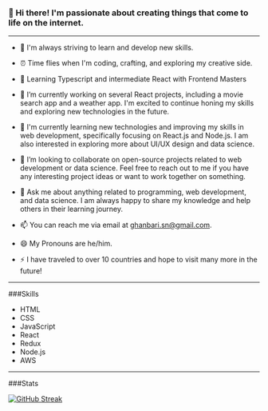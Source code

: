### 👋 Hi there! I'm passionate about creating things that come to life on the internet.
---
- 🌱 I'm always striving to learn and develop new skills.

- ⏰ Time flies when I'm coding, crafting, and exploring my creative side.

- 🔎 Learning Typescript and intermediate React with Frontend Masters

- 🔭 I’m currently working on several React projects, including a movie search app and a weather app. I'm excited to continue honing my skills and exploring new      technologies in the future.

- 🌱 I'm currently learning new technologies and improving my skills in web development, specifically focusing on React.js and Node.js. I am also interested in exploring more about UI/UX design and data science.

- 👯 I’m looking to collaborate on open-source projects related to web development or data science. Feel free to reach out to me if you have any interesting project ideas or want to work together on something.

- 💬 Ask me about anything related to programming, web development, and data science. I am always happy to share my knowledge and help others in their learning journey.

- 📫 You can reach me via email at ghanbari.sn@gmail.com.

- 😄 My Pronouns are he/him. 

- ⚡ I have traveled to over 10 countries and hope to visit many more in the future!
---

###Skills

- HTML
- CSS
- JavaScript
- React
- Redux
- Node.js
- AWS
---
###Stats

[![GitHub Streak](https://streak-stats.demolab.com/?artsyl3)](https://git.io/streak-stats)


<!--
**artsyl3/artsyl3** is a ✨ _special_ ✨ repository because its `README.md` (this file) appears on your GitHub profile.

Here are some ideas to get you started:

- 🔎 Learning Typescript and intermediate React with Frontend Masters

- 🔭 I’m currently working on several React projects, including a movie search app and a weather app. I'm excited to continue honing my skills and exploring new      technologies in the future.

- 🌱 I'm currently learning new technologies and improving my skills in web development, specifically focusing on React.js and Node.js. I am also interested in exploring more about UI/UX design and data science.

- 👯 I’m looking to collaborate on open-source projects related to web development or data science. Feel free to reach out to me if you have any interesting project ideas or want to work together on something.

- 💬 Ask me about anything related to programming, web development, and data science. I am always happy to share my knowledge and help others in their learning journey.

- 📫 You can reach me via email at ghanbari.sn@gmail.com.

- 😄 My Pronouns are he/him. 

- ⚡ I have traveled to over 10 countries and hope to visit many more in the future!
---

###Skills

HTML
CSS
JavaScript
React
Redux
Node.js
AWS
---
###Stats

[![GitHub Streak](https://streak-stats.demolab.com/?artsyl3)](https://git.io/streak-stats)




-->


